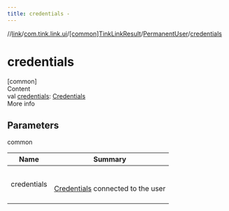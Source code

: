 ```yaml
---
title: credentials -
---
```

//[link](../../../index.md)/[com.tink.link.ui](../../index.md)/[[common]TinkLinkResult](../index.md)/[PermanentUser](index.md)/[credentials](credentials.md)



# credentials  
[common]  
Content  
val [credentials](credentials.md): [Credentials](../../../com.tink.model.credentials/[common]-credentials/index.md)  
More info  


## Parameters  
  
common  
  
|  Name|  Summary| 
|---|---|
| <a name="com.tink.link.ui/TinkLinkResult.PermanentUser/credentials/#/PointingToDeclaration/"></a>credentials| <a name="com.tink.link.ui/TinkLinkResult.PermanentUser/credentials/#/PointingToDeclaration/"></a><br><br>[Credentials](../../../com.tink.model.credentials/[common]-credentials/index.md) connected to the user<br><br>
  
  



